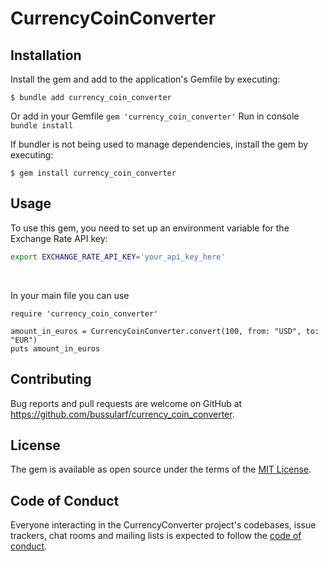 # CurrencyCoinConverter

## Installation
Install the gem and add to the application's Gemfile by executing:

    $ bundle add currency_coin_converter

Or add in your Gemfile 
    ```
    gem 'currency_coin_converter'
    ```
Run in console 
    ```
    bundle install
    ```

If bundler is not being used to manage dependencies, install the gem by executing:

    $ gem install currency_coin_converter

## Usage
To use this gem, you need to set up an environment variable for the Exchange Rate API key:

```bash
export EXCHANGE_RATE_API_KEY='your_api_key_here'
```
<br>

In your main file you can use
```
require 'currency_coin_converter'

amount_in_euros = CurrencyCoinConverter.convert(100, from: "USD", to: "EUR")
puts amount_in_euros
```

## Contributing

Bug reports and pull requests are welcome on GitHub at https://github.com/bussularf/currency_coin_converter.

## License

The gem is available as open source under the terms of the [MIT License](https://opensource.org/licenses/MIT).

## Code of Conduct

Everyone interacting in the CurrencyConverter project's codebases, issue trackers, chat rooms and mailing lists is expected to follow the [code of conduct](https://github.com/bussularf/currency_coin_converter/blob/master/CODE_OF_CONDUCT.md).
